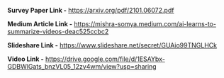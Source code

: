 **Survey Paper Link -** https://arxiv.org/pdf/2101.06072.pdf

**Medium Article Link -** https://mishra-somya.medium.com/ai-learns-to-summarize-videos-deac525ccbc2

**Slideshare Link -** https://www.slideshare.net/secret/GUAio99TNGLHCk 

**Video Link -** https://drive.google.com/file/d/1ESAYbx-GDBWlGats_bnzVL05_12zv4wm/view?usp=sharing 
